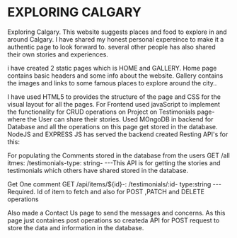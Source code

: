 # EXPLORING CALGARY
Exploring Calgary. This website suggests places and food to explore in and around Calgary. I have shared my honest personal expereince to make it a authentic page to look forward to. several other people has also shared their own stories and experiences.

i have created 2 static pages which is HOME and GALLERY. Home page contains basic headers and some info about the website.
Gallery contains the images and links to some famous places to explore around the city..

 I have used HTML5  to provides the structure of the page and CSS for the visual layout for all the pages.
For Frontend used javaScript to implement the functionality for CRUD operations on Project on Testimonials page- where the User can share their stories.
Used MOngoDB in backend for Database and all the operations on this page get stored in the database.
NodeJS and EXPRESS JS has served the backend
created Resting API's for this:

For populating the Comments stored in the database from the users
GET /all itmes:
/testimonials-type:	string-	---This API is for getting the stories and testimonials which others have shared stored in the database.

Get One comment
  GET /api/items/${id}-: /testimonials/:id- type:string	---Required. Id of item to fetch
and also for POST ,PATCH and DELETE operations


Also made a Contact Us page to send the messages and concerns.
As this page just containes post operations so createda API for POST request to store the data and information in the database.
